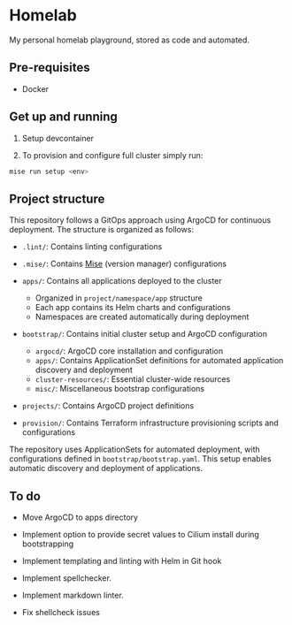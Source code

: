 # Homelab

My personal homelab playground, stored as code and automated.

## Pre-requisites

* Docker

## Get up and running

1. Setup devcontainer

2. To provision and configure full cluster simply run:

```bash
mise run setup <env>
```

## Project structure

This repository follows a GitOps approach using ArgoCD for continuous deployment. The structure is organized as follows:

- `.lint/`: Contains linting configurations

- `.mise/`: Contains [Mise](https://mise.jdx.dev/) (version manager) configurations

- `apps/`: Contains all applications deployed to the cluster
  - Organized in `project/namespace/app` structure
  - Each app contains its Helm charts and configurations
  - Namespaces are created automatically during deployment

- `bootstrap/`: Contains initial cluster setup and ArgoCD configuration
  - `argocd/`: ArgoCD core installation and configuration
  - `apps/`: Contains ApplicationSet definitions for automated application discovery and deployment
  - `cluster-resources/`: Essential cluster-wide resources
  - `misc/`: Miscellaneous bootstrap configurations

- `projects/`: Contains ArgoCD project definitions

- `provision/`: Contains Terraform infrastructure provisioning scripts and configurations

The repository uses ApplicationSets for automated deployment, with configurations defined in `bootstrap/bootstrap.yaml`. This setup enables automatic discovery and deployment of applications.

## To do

* Move ArgoCD to apps directory

* Implement option to provide secret values to Cilium install during bootstrapping

* Implement templating and linting with Helm in Git hook

* Implement spellchecker.

* Implement markdown linter.

* Fix shellcheck issues
